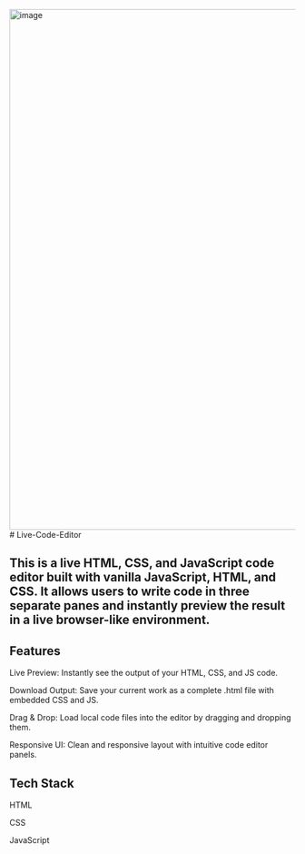 <img width="1919" height="917" alt="image" src="https://github.com/user-attachments/assets/7bdc10e9-300c-4289-a405-6272863f1f0f" /># Live-Code-Editor
## This is a live HTML, CSS, and JavaScript code editor built with vanilla JavaScript, HTML, and CSS. It allows users to write code in three separate panes and instantly preview the result in a live browser-like environment.
## Features
Live Preview: Instantly see the output of your HTML, CSS, and JS code.

Download Output: Save your current work as a complete .html file with embedded CSS and JS.

Drag & Drop: Load local code files into the editor by dragging and dropping them.

Responsive UI: Clean and responsive layout with intuitive code editor panels.

## Tech Stack
HTML

CSS

JavaScript 


